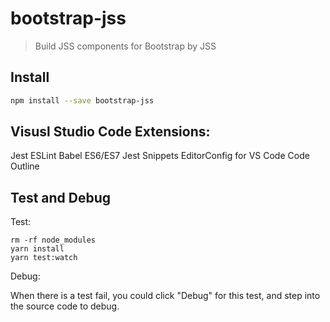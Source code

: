 # bootstrap-jss

> Build JSS components for Bootstrap by JSS

## Install

```bash
npm install --save bootstrap-jss
```

## Visusl Studio Code Extensions:

Jest
ESLint
Babel ES6/ES7
Jest Snippets
EditorConfig for VS Code
Code Outline

## Test and Debug

Test:

```node
rm -rf node_modules
yarn install
yarn test:watch
```

Debug:

When there is a test fail, you could click "Debug" for this test, and step into the source code to debug.

